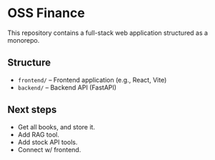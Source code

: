 # OSS Finance

This repository contains a full-stack web application structured as a monorepo.

## Structure

- `frontend/` – Frontend application (e.g., React, Vite)
- `backend/` – Backend API (FastAPI)

## Next steps

- Get all books, and store it.
- Add RAG tool.
- Add stock API tools.
- Connect w/ frontend.